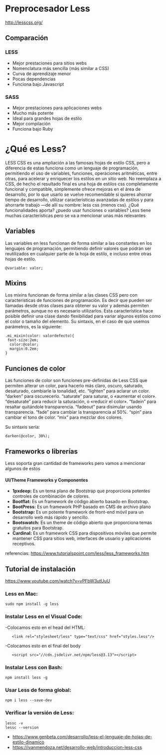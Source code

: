 # Preprocesador Less
http://lesscss.org/

## Comparación


### LESS
* Mejor prestaciones para sitios webs
* Nomenclatura más sencilla (más similar a CSS)
* Curva de aprendizaje menor
* Pocas dependencias
* Funciona bajo Javascript


### SASS
* Mejor prestaciones para aplicaciones webs
* Mucho más potente
* Ideal para grandes hojas de estilo
* Mejor compilación
* Funciona bajo Ruby

# ¿Qué es Less?

LESS CSS es una ampliación a las famosas hojas de estilo CSS, pero a diferencia de estas funciona como un lenguaje de programación, permitiendo el uso de variables, funciones, operaciones aritméticas, entre otras, para acelerar y enriquecer los estilos en un sitio web. No reemplaza a CSS, de hecho el resultado final es una hoja de estilos css completamente funcional y compatible, simplemente ofrece mejoras en el área de desarrollo, por lo que usarlo se vuelve recomendable si quieres ahorrar tiempo de desarrollo, utilizar características avanzadas de estilos y para ahorrarte trabajo —de allí su nombre: less css (menos css).
¿Qué funcionalidades aporta? ¿puedo usar funciones o variables?
Less tiene muchas características pero se va a mencionar unas más relevantes

## Variables
Las variables en less funcionan de forma similar a las constantes en los lenguajes de programación, permitiendo definir valores que podrán ser reutilizados en cualquier parte de la hoja de estilo, e incluso entre otras hojas de estilo.
```
@variable: valor;
``` 
 
 
 
 
## Mixins
Los mixins funcionan de forma similar a las clases CSS pero con características de funciones de programación. Es decir que pueden ser llamadas desde otras clases para obtener su valor y además permiten parámetros, aunque no es necesario utilizarlos. Esta característica  hace posible definir una clase dando flexibilidad para variar algunos estilos como el color o tamaño del elemento. Su sintaxis, en el caso de que usemos parámetros,  es la siguiente:
```
.mi_mixin(color: valordefecto){
 font-size:2em;
  color:@color;
  margin:0.2em;
}
```
## Funciones de color

Las funciones de color son funciones pre-definidas de Less CSS que permiten alterar un color, para hacerlo más claro, oscuro, saturado, desaturado, cambiarle la tonalidad, etc.
“lighten” para aclarar un color.
“darken” para oscurecerlo.
“saturate” para saturar, o «aumentar el color».
“desaturate” para reducir la saturación, o «reducir el color».
“fadein” para resaltar quitándole transparencia.
“fadeout” para disimular usando transparencia.
“fade” para cambiar la transparencia al 50%.
“spin” para cambiar el tono de color.
“mix” para mezclar dos colores.

Su sintaxis sería:    
```lighten(@color, 30%);  
darken(@color, 30%);
```

## Frameworks o librerías
Less soporta gran cantidad de frameworks pero vamos a mencionar algunos de estos

#### UI/Theme Frameworks y Componentes 
* **1pxdeep:** Es un tema plano de Bootstrap que proporciona potentes controles de combinación de colores.
* **Bootflat:** Es un framework de código abierto basado en Bootstrap.
* **BootPress:** Es un framework PHP basado en CMS de archivo plano
* **Bootstrap:** Es un potente framework de front-end móvil para un desarrollo web más rápido y sencillo.
* **Bootswatch:** Es un theme de código abierto que proporciona temas gratuitos para Bootstrap.
* **Cardinal:** Es un framework CSS para dispositivos móviles que permite mantener CSS para sitios web, interfaces de usuario y aplicaciones receptivos.

referencias: https://www.tutorialspoint.com/less/less_frameworks.htm


## Tutorial de instalación
https://www.youtube.com/watch?v=vPFbW3utUuU 

### Less en Mac:
```
sudo npm install -g less
```
### Instalar Less en el Visual Code:

-Colocamos esto en el head del HTML:
```
   <link rel="stylesheet/less" type="text/css" href="styles.less"/>
```
-Colocamos esto en el final del body
```
   <script src="//cdn.jsdelivr.net/npm/less@3.13"></script>
```
### Instalar Less con Bash:
```
npm install less -g
```
### Usar Less de forma global:
```
npm i less --save-dev
```
### Verificar la versión de Less:
```
lessc -v
lessc --version
```






* https://www.genbeta.com/desarrollo/less-el-lenguaje-de-hojas-de-estilo-dinamico
* https://ivanmendoza.net/desarrollo-web/introduccion-less-css


